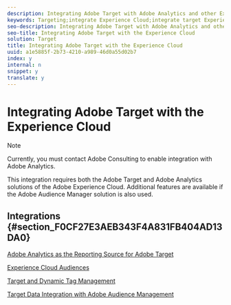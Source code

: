 ```yaml
---
description: Integrating Adobe Target with Adobe Analytics and other Experience Cloud solutions enables the use of the same data, audiences, and metrics in both solutions.
keywords: Targeting;integrate Experience Cloud;integrate target Experience Cloud;a4t;analytics target;analytics reporting source target;Experience Cloud audiences;dtm;dynamic tag management;audience management
seo-description: Integrating Adobe Target with Adobe Analytics and other Experience Cloud solutions enables the use of the same data, audiences, and metrics in both solutions.
seo-title: Integrating Adobe Target with the Experience Cloud
solution: Target
title: Integrating Adobe Target with the Experience Cloud
uuid: a1e5885f-2b73-4210-a989-46d0a55d02b7
index: y
internal: n
snippet: y
translate: y
---
```


# Integrating Adobe Target with the Experience Cloud


>[!NOTE]
>
>Currently, you must contact Adobe Consulting to enable integration with Adobe Analytics.



This integration requires both the Adobe Target and Adobe Analytics solutions of the Adobe Experience Cloud. Additional features are available if the Adobe Audience Manager solution is also used. 

## Integrations {#section_F0CF27E3AEB343F4A831FB404AD13DA0}

[ Adobe Analytics as the Reporting Source for Adobe Target](https://marketing.adobe.com/resources/help/en_US/target/a4t/a4t.html) 

[ Experience Cloud Audiences](https://marketing.adobe.com/resources/help/en_US/mcloud/audience_library.html) 

[ Target and Dynamic Tag Management](https://marketing.adobe.com/resources/help/en_US/dtm/target.html) 

[ Target Data Integration with Adobe Audience Management](https://marketing.adobe.com/resources/help/en_US/aam/c_am_tt_int_intro.html) 
